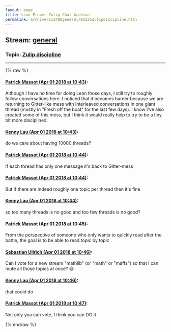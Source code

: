 ```yaml
---
layout: page
title: Lean Prover Zulip Chat Archive 
permalink: archive/113488general/91225Zulipdiscipline.html
---
```


## Stream: [general](index.html)
### Topic: [Zulip discipline](91225Zulipdiscipline.html)

---


{% raw %}
#### [ Patrick Massot (Apr 01 2018 at 10:43)](https://leanprover.zulipchat.com/#narrow/stream/113488-general/topic/Zulip%20discipline/near/124482781):
Although I have no time for doing Lean those days, I still try to roughly follow conversations here. I noticed that it becomes harder because we are returning to Gitter-like mess with interleaved conversations in one giant thread (mostly in "Fresh off the boat" for the last few days). I know I've also created some of this mess, but I think it would really help to try to be a tiny bit more disciplined.

#### [ Kenny Lau (Apr 01 2018 at 10:43)](https://leanprover.zulipchat.com/#narrow/stream/113488-general/topic/Zulip%20discipline/near/124482783):
do we care about having 10000 threads?

#### [ Patrick Massot (Apr 01 2018 at 10:44)](https://leanprover.zulipchat.com/#narrow/stream/113488-general/topic/Zulip%20discipline/near/124482818):
If each thread has only one message it's back to Gitter-mess

#### [ Patrick Massot (Apr 01 2018 at 10:44)](https://leanprover.zulipchat.com/#narrow/stream/113488-general/topic/Zulip%20discipline/near/124482823):
But if there are indeed roughly one topic per thread then it's fine

#### [ Kenny Lau (Apr 01 2018 at 10:44)](https://leanprover.zulipchat.com/#narrow/stream/113488-general/topic/Zulip%20discipline/near/124482824):
so too many threads is no good and too few threads is no good?

#### [ Patrick Massot (Apr 01 2018 at 10:45)](https://leanprover.zulipchat.com/#narrow/stream/113488-general/topic/Zulip%20discipline/near/124482833):
From the perspective of someone who only wants to quickly read after the battle, the goal is to be able to read topic by topic

#### [ Sebastian Ullrich (Apr 01 2018 at 10:46)](https://leanprover.zulipchat.com/#narrow/stream/113488-general/topic/Zulip%20discipline/near/124482869):
Can I vote for a new stream "mathlib" (or "math" or "maffs") so that I can mute all those topics at once? :smiley:

#### [ Kenny Lau (Apr 01 2018 at 10:46)](https://leanprover.zulipchat.com/#narrow/stream/113488-general/topic/Zulip%20discipline/near/124482876):
that could do

#### [ Patrick Massot (Apr 01 2018 at 10:47)](https://leanprover.zulipchat.com/#narrow/stream/113488-general/topic/Zulip%20discipline/near/124482883):
Not only you can vote, I think you can DO it


{% endraw %}
